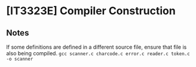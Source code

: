 # [IT3323E] Compiler Construction

## Notes
If some definitions are defined in a different source file, ensure that file is also being compiled. 
`gcc scanner.c charcode.c error.c reader.c token.c -o scanner`